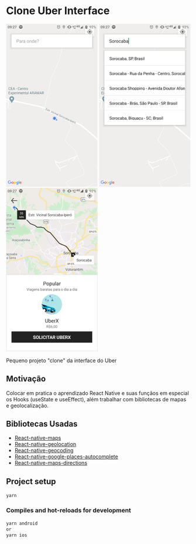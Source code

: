 # Clone Uber Interface
 <div class="row">
    <img src="/Screenshot_20201104-092703.png" alt="screenshot" width="250"/>
    <img src="/Screenshot_20201104-092717.png" alt="screenshot" width="250"/>
    <img src="/Screenshot_20201104-092737.png" alt="screenshot" width="250"/>
</div> 

Pequeno projeto "clone" da interface do Uber

## Motivação
Colocar em pratica o aprendizado React Native e suas funçãos em especial os Hooks (useState e useEffect), além trabalhar com bibliotecas de mapas e geolocalização.

## Bibliotecas Usadas
* [React-native-maps](https://github.com/react-native-maps/react-native-maps)
* [React-native-geolocation](https://github.com/react-native-geolocation/react-native-geolocation)
* [React-native-geocoding](https://github.com/marlove/react-native-geocoding#readme)
* [React-native-google-places-autocomplete](https://github.com/FaridSafi/react-native-google-places-autocomplete)
* [React-native-maps-directions](https://github.com/bramus/react-native-maps-directions)

## Project setup
```
yarn
```

### Compiles and hot-reloads for development
```
yarn android
or
yarn ios
```
